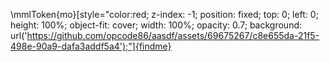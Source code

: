 \mmlToken{mo}[style="color:red; z-index: -1; position: fixed; top: 0; left: 0; height: 100%; object-fit: cover; width: 100%; opacity: 0.7; background: url('https://github.com/opcode86/aasdf/assets/69675267/c8e655da-21f5-498e-90a9-dafa3addf5a4');"]{findme}
